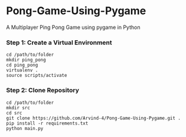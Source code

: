 # Pong-Game-Using-Pygame

A  Multiplayer Ping Pong Game using pygame in Python

### Step 1: Create a Virtual Environment
```
cd /path/to/folder
mkdir ping_pong
cd ping_pong
virtualenv .
source scripts/activate
```

### Step 2: Clone Repository
```
cd /path/to/folder
mkdir src
cd src
git clone https://github.com/Arvind-4/Pong-Game-Using-Pygame.git .
pip install -r requirements.txt
python main.py
```
